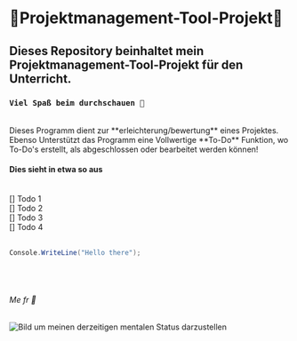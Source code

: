 # 👾Projektmanagement-Tool-Projekt👾
## Dieses Repository beinhaltet mein Projektmanagement-Tool-Projekt für den Unterricht.


### `Viel Spaß beim durchschauen 🐸`
<br>
Dieses Programm dient zur **erleichterung/bewertung** eines Projektes. Ebenso Unterstützt das Programm eine Vollwertige **To-Do** Funktion, wo To-Do's erstellt, als abgeschlossen oder bearbeitet werden können!

#### Dies sieht in etwa so aus
<br>
[] Todo 1 <br>
[] Todo 2 <br>
[] Todo 3 <br>
[] Todo 4 <br>

<br>

```c#
Console.WriteLine("Hello there");

```

<br>
<br>

###### Me fr 🤡
![Bild um meinen derzeitigen mentalen Status darzustellen](https://i.ytimg.com/vi/3HXRx9A04xM/maxresdefault.jpg)
